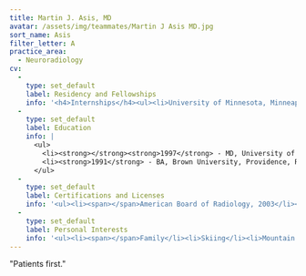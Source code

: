 ```yaml
---
title: Martin J. Asis, MD
avatar: /assets/img/teammates/Martin J Asis MD.jpg
sort_name: Asis
filter_letter: A
practice_area:
  - Neuroradiology
cv:
  - 
    type: set_default
    label: Residency and Fellowships
    info: '<h4>Internships</h4><ul><li>University of Minnesota, Minneapolis, MN, General Surgery, 1997-1998</li></ul><h4>Residencies</h4><ul><li>University of Minnesota, Minneapolis, MN, General Surgery Categorical, 1998-1999</li><li>University of Minnesota, Minneapolis, MN, Diagnostic Radiology, 1999-2003</li></ul><h4>Fellowships</h4><ul><li>University of Minnesota, Minneapolis, MN, Neuroradiology, 2003-2004<span></span></li></ul>'
  - 
    type: set_default
    label: Education
    info: |
      <ul>
      	<li><strong></strong><strong>1997</strong> - MD, University of Connecticut, Farmington, CT</li>
      	<li><strong>1991</strong> - BA, Brown University, Providence, RI<span></span></li>
      </ul>
  - 
    type: set_default
    label: Certifications and Licenses
    info: '<ul><li><span></span>American Board of Radiology, 2003</li><li>CAQ Neuroradiology, 2005</li><li>Minnesota Medical License</li><li>Wisconsin Medical License</li><li>North Dakota Medical License<span></span></li></ul>'
  - 
    type: set_default
    label: Personal Interests
    info: '<ul><li><span></span>Family</li><li>Skiing</li><li>Mountain biking</li><li>Bird watching</li><li>Cooking</li><li>Fluent in Spanish<span></span></li></ul>'
---
```

"Patients first."